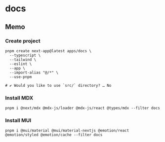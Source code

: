 # docs

## Memo

### Create project

```shell
pnpm create next-app@latest apps/docs \
  --typescript \
  --tailwind \
  --eslint \
  --app \
  --import-alias "@/*" \
  --use-pnpm

# ✔ Would you like to use `src/` directory? … No
```

### Install MDX

```shell
pnpm i @next/mdx @mdx-js/loader @mdx-js/react @types/mdx --filter docs
```

### Install MUI

```shell
pnpm i @mui/material @mui/material-nextjs @emotion/react @emotion/styled @emotion/cache --filter docs
```
